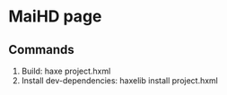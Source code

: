 # MaiHD page

## Commands
1. Build: haxe project.hxml
2. Install dev-dependencies: haxelib install project.hxml